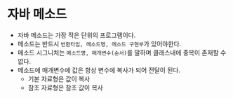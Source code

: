 # 자바 메소드  
+ 자바 메소드는 가장 작은 단위의 프로그램이다.
+ 메소드는 반드시 `반환타입, 메소드명, 메소드 구현부`가 있어야한다.
+ 메소드 시그니처는 `메소드명, 매개변수(순서)`를 말하며 클래스내에 중복이 존재할 수 없다.
+ 메소드에 매개변수에 값은 항상 변수에 복사가 되어 전달이 된다.
  + 기본 자료형은 값이 복사
  + 참조 자료형은 참조 값이 복사
    
